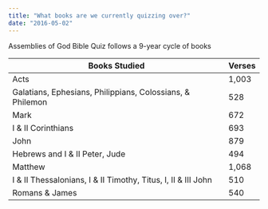 ```yaml
---
title: "What books are we currently quizzing over?"
date: "2016-05-02"
---
```


Assemblies of God Bible Quiz follows a 9-year cycle of books

| Books Studied | Verses |
| --- | --- |
| Acts | 1,003 |
| Galatians, Ephesians, Philippians, Colossians, & Philemon | 528 |
| Mark | 672 |
| I & II Corinthians | 693 |
| John | 879 |
| Hebrews and I & II Peter, Jude | 494 |
| Matthew | 1,068 |
| I & II Thessalonians, I & II Timothy, Titus, I, II & III John | 510 |
| Romans & James | 540 |
